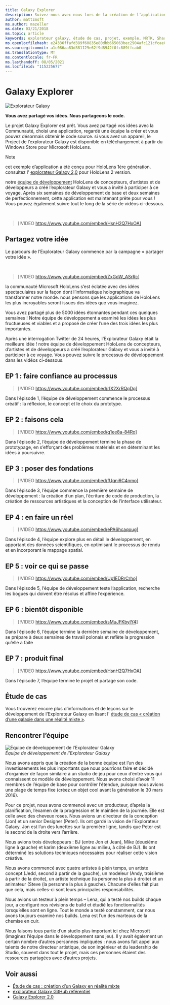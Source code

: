 ```yaml
---
title: Galaxy Explorer
description: Suivez-nous avec nous lors de la création de l’application de réalité mixte, l’Explorateur Galaxy, le gagnant de la campagne partager votre idée.
author: mattzmsft
ms.author: mazeller
ms.date: 03/21/2018
ms.topic: article
keywords: explorateur galaxy, étude de cas, projet, exemple, MRTK, Shared Computer Toolkit de réalité mixte, unity, exemples d’applications, exemples d’applications, open source, Microsoft Store, HoloLens, casque de réalité mixte, casque de réalité mixte, casque de réalité virtuelle
ms.openlocfilehash: e24336ffafd389f60835e80dbb665063bec2904afc121cfcae0f2c9d2b70dd2f
ms.sourcegitcommit: a1c086aa83d381129e62f9d8942f0fc889ffcab0
ms.translationtype: MT
ms.contentlocale: fr-FR
ms.lasthandoff: 08/05/2021
ms.locfileid: "115225677"
---
```

# <a name="galaxy-explorer"></a>Galaxy Explorer
![Explorateur Galaxy](../images/HTK_GalaxyExplorer.jpg)

**Vous avez partagé vos idées. Nous partageons le code.**

Le projet Galaxy Explorer est prêt. Vous avez partagé vos idées avec la Communauté, choisi une application, regardé une équipe la créer et vous pouvez désormais obtenir le code source. si vous avez un appareil, le Project de l’explorateur Galaxy est disponible en téléchargement à partir du Windows Store pour Microsoft HoloLens.

>[!NOTE]
>cet exemple d’application a été conçu pour HoloLens 1ère génération. consultez l' [explorateur Galaxy 2,0](galaxy-explorer-update.md) pour HoloLens 2 version.

notre [équipe de développement](galaxy-explorer.md#meet-the-team) HoloLens de concepteurs, d’artistes et de développeurs a créé l’explorateur Galaxy et vous a invité à participer à ce voyage. Après six semaines de développement de base et deux semaines de perfectionnement, cette application est maintenant prête pour vous ! Vous pouvez également suivre tout le long de la série de vidéos ci-dessous.

<br>

>[!VIDEO https://www.youtube.com/embed/HsnH2Q7HxOA]

## <a name="share-your-idea"></a>Partagez votre idée

Le parcours de l’Explorateur Galaxy commence par la campagne « partager votre idée ».

<br>

>[!VIDEO https://www.youtube.com/embed/ZxGdW_ASrRc]

la communauté Microsoft HoloLens s’est éclatée avec des idées spectaculaires sur la façon dont l’informatique holographique va transformer notre monde. nous pensons que les applications de HoloLens les plus incroyables seront issues des idées que vous imaginez.

Vous avez partagé plus de 5000 idées étonnantes pendant ces quelques semaines ! Notre équipe de développement a examiné les idées les plus fructueuses et viables et a proposé de créer l’une des trois idées les plus importantes.

Après une interrogation Twitter de 24 heures, l’Explorateur Galaxy était la meilleure idée ! notre équipe de développement HoloLens de concepteurs, d’artistes et de développeurs a créé l’explorateur Galaxy et vous a invité à participer à ce voyage. Vous pouvez suivre le processus de développement dans les vidéos ci-dessous.

## <a name="ep-1-trust-the-process"></a>EP 1 : faire confiance au processus

>[!VIDEO https://www.youtube.com/embed/rIX2XrRQgDg]

Dans l’épisode 1, l’équipe de développement commence le processus créatif : la réflexion, le concept et le choix du prototype.

## <a name="ep-2-lets-do-this"></a>EP 2 : faisons cela

>[!VIDEO https://www.youtube.com/embed/q1ee8a-84Ro]

Dans l’épisode 2, l’équipe de développement termine la phase de prototypage, en s’efforçant des problèmes matériels et en déterminant les idées à poursuivre.

## <a name="ep-3-laying-foundations"></a>EP 3 : poser des fondations

>[!VIDEO https://www.youtube.com/embed/fUqni6C4nmo]

Dans l’épisode 3, l’équipe commence la première semaine de développement : la création d’un plan, l’écriture de code de production, la création de ressources artistiques et la conception de l’interface utilisateur.

## <a name="ep-4-make-it-real"></a>EP 4 : en faire un réel

>[!VIDEO https://www.youtube.com/embed/ePA6hcaqoug]

Dans l’épisode 4, l’équipe explore plus en détail le développement, en apportant des données scientifiques, en optimisant le processus de rendu et en incorporant le mappage spatial.

## <a name="ep-5-see-what-happens"></a>EP 5 : voir ce qui se passe

>[!VIDEO https://www.youtube.com/embed/Up1EDRrCrho]

Dans l’épisode 5, l’équipe de développement teste l’application, recherche les bogues qui doivent être résolus et affine l’expérience.

## <a name="ep-6-coming-to-life"></a>EP 6 : bientôt disponible

>[!VIDEO https://www.youtube.com/embed/sMuJFKbylY4]

Dans l’épisode 6, l’équipe termine la dernière semaine de développement, se prépare à deux semaines de travail polonais et reflète la progression qu’elle a faite

## <a name="ep-7-the-final-product"></a>EP 7 : produit final

>[!VIDEO https://www.youtube.com/embed/HsnH2Q7HxOA]

Dans l’épisode 7, l’équipe termine le projet et partage son code.

## <a name="case-study"></a>Étude de cas

Vous trouverez encore plus d’informations et de leçons sur le développement de l’Explorateur Galaxy en lisant l' [étude de cas « création d’une galaxie dans une réalité mixte »](../../out-of-scope/case-study-creating-a-galaxy-in-mixed-reality.md).

## <a name="meet-the-team"></a>Rencontrer l’équipe

![Équipe de développement de l’Explorateur Galaxy](images/syiteampic.jpg)<br>
*Équipe de développement de l’Explorateur Galaxy*

Nous avons appris que la création de la bonne équipe est l’un des investissements les plus importants que nous pourrions faire et décidé d’organiser de façon similaire à un studio de jeu pour ceux d’entre vous qui connaissent ce modèle de développement. Nous avons choisi d’avoir 11 membres de l’équipe de base pour contrôler l’étendue, puisque nous avions une plage de temps fixe (créez un objet cool avant la génération le 30 mars 2016).

Pour ce projet, nous avons commencé avec un producteur, d’après la planification, l’examen de la progression et le maintien de la journée. Elle est celle avec des cheveux roses. Nous avions un directeur de la conception (Jon) et un senior Designer (Peter). Ils ont gardé la vision de l’Explorateur Galaxy. Jon est l’un des lunettes sur la première ligne, tandis que Peter est le second de la droite vers l’arrière.

Nous avions trois développeurs : BJ (entre Jon et Jean), Mike (deuxième ligne à gauche) et karim (deuxième ligne au milieu, à côté de BJ). Ils ont déterminé les solutions techniques nécessaires pour réaliser cette vision créative.

Nous avons commencé avec quatre artistes à plein temps, un artiste concept (Jedd, second à partir de la gauche), un modeleur (Andy, troisième à partir de la droite), un artiste technique (la personne la plus à droite) et un animateur (Steve (la personne la plus à gauche). Chacune d’elles fait plus que cela, mais celles-ci sont leurs principales responsabilités.

Nous avions un testeur à plein temps – Lena, qui a testé nos builds chaque jour, a configuré nos révisions de build et étudié les fonctionnalités lorsqu’elles sont en ligne. Tout le monde a testé constamment, car nous avons toujours examiné nos builds. Lena est l’un des marteaus de la chemise en cuir.

Nous faisons tous partie d’un studio plus important ici chez Microsoft (imaginez l’équipe dans le développement sans jeu). Il y avait également un certain nombre d’autres personnes impliquées : nous avons fait appel aux talents de notre directeur artistique, de son ingénieur et du leadership de Studio, souvent dans tout le projet, mais ces personnes étaient des ressources partagées avec d’autres projets.

## <a name="see-also"></a>Voir aussi
* [Étude de cas : création d’un Galaxy en réalité mixte](../../out-of-scope/case-study-creating-a-galaxy-in-mixed-reality.md)
* [explorateur Galaxy GitHub référentiel](https://github.com/Microsoft/GalaxyExplorer)
* [Galaxy Explorer 2.0](galaxy-explorer-update.md)

